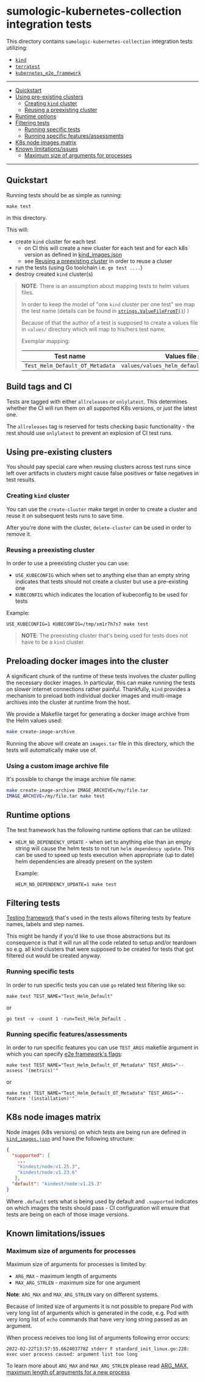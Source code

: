 # sumologic-kubernetes-collection integration tests

This directory contains `sumologic-kubernetes-collection` integration tests utilizing:

- [`kind`][kind]
- [`terratest`][terratest]
- [`kubernetes_e2e_framework`][kubernetes_e2e_framework]

[terratest]: https://github.com/gruntwork-io/terratest
[kubernetes_e2e_framework]: https://github.com/kubernetes-sigs/e2e-framework
[kind]: https://kind.sigs.k8s.io/

---

- [Quickstart](#quickstart)
- [Using pre-existing clusters](#using-pre-existing-clusters)
  - [Creating `kind` cluster](#creating-kind-cluster)
  - [Reusing a preexisting cluster](#reusing-a-preexisting-cluster)
- [Runtime options](#runtime-options)
- [Filtering tests](#filtering-tests)
  - [Running specific tests](#running-specific-tests)
  - [Running specific features/assessments](#running-specific-featuresassessments)
- [K8s node images matrix](#k8s-node-images-matrix)
- [Known limitations/issues](#known-limitationsissues)
  - [Maximum size of arguments for processes](#maximum-size-of-arguments-for-processes)

---

## Quickstart

Running tests should be as simple as running:

```shell
make test
```

in this directory.

This will:

- create `kind` cluster for each test
  - on CI this will create a new cluster for each test and for each k8s version as defined in [kind_images.json](./kind_images.json)
  - see [Reusing a preexisting cluster](#reusing-a-preexisting-cluster) in order to reuse a cluser
- run the tests (using Go toolchain i.e. `go test ....`)
- destroy created `kind` cluster(s)

> **NOTE**: There is an assumption about mapping tests to helm values files.
>
> In order to keep the model of "one `kind` cluster per one test" we map the test name (details can be found in
> [`strings.ValueFileFromT()`](./internal/strings/strings.go)) )
>
> Because of that the author of a test is supposed to create a values file in `values/` directory which will map to his/hers test name.
>
> Exemplar mapping:
>
> | Test name                       | Values file path                              |
> | ------------------------------- | --------------------------------------------- |
> | `Test_Helm_Default_OT_Metadata` | `values/values_helm_default_ot_metadata.yaml` |

## Build tags and CI

Tests are tagged with either `allreleases` or `onlylatest`. This determines whether the CI will run them on all supported K8s versions, or
just the latest one.

The `allreleases` tag is reserved for tests checking basic functionality - the rest should use `onlylatest` to prevent an explosion of CI
test runs.

## Using pre-existing clusters

You should pay special care when reusing clusters across test runs since left over artifacts in clusters might cause false positives or
false negatives in test results.

### Creating `kind` cluster

You can use the `create-cluster` make target in order to create a cluster and reuse it on subsequent tests runs to save time.

After you're done with the cluster, `delete-cluster` can be used in order to remove it.

### Reusing a preexisting cluster

In order to use a preexisting cluster you can use:

- `USE_KUBECONFIG` which when set to anything else than an empty string indicates that tests should not create a cluster but use a
  pre-existing one
- `KUBECONFIG` which indicates the location of kubeconfig to be used for tests

Example:

```shell
USE_KUBECONFIG=1 KUBECONFIG=/tmp/xm1r7h7s7 make test
```

> **NOTE**: The preexisting cluster that's being used for tests does not have to be a `kind` cluster.

## Preloading docker images into the cluster

A significant chunk of the runtime of these tests involves the cluster pulling the necessary docker images. In particular, this can make
running the tests on slower internet connections rather painful. Thankfully, `kind` provides a mechanism to preload both individual docker
images and multi-image archives into the cluster at runtime from the host.

We provide a Makefile target for generating a docker image archive from the Helm values used:

```bash
make create-image-archive
```

Running the above will create an `images.tar` file in this directory, which the tests will automatically make use of.

### Using a custom image archive file

It's possible to change the image archive file name:

```bash
make create-image-archive IMAGE_ARCHIVE=/my/file.tar
IMAGE_ARCHIVE=/my/file.tar make test
```

## Runtime options

The test framework has the following runtime options that can be utilized:

- `HELM_NO_DEPENDENCY_UPDATE` - when set to anything else than an empty string will cause the helm tests to not run
  `helm dependency update`. This can be used to speed up tests execution when appropriate (up to date) helm dependencies are already present
  on the system

  Example:

  ```shell
  HELM_NO_DEPENDENCY_UPDATE=1 make test
  ```

## Filtering tests

[Testing framework][sig_e2e_testing_harness] that's used in the tests allows filtering tests by feature names, labels and step names.

This might be handy if you'd like to use those abstractions but its consequence is that it will run all the code related to setup and/or
teardown so e.g. all kind clusters that were supposed to be created for tests that got filtered out would be created anyway.

### Running specific tests

In order to run specific tests you can use `go` related test filtering like so:

```shell
make test TEST_NAME="Test_Helm_Default"
```

or

```shell
go test -v -count 1 -run=Test_Helm_Default .
```

### Running specific features/assessments

In order to run specific features you can use `TEST_ARGS` makefile argument in which you can specify [e2e framework's
flags][sig_e2e_testing_harness_filtering_tests]:

```shell
make test TEST_NAME="Test_Helm_Default_OT_Metadata" TEST_ARGS="--assess '(metrics)'"
```

or

```shell
make test TEST_NAME="Test_Helm_Default_OT_Metadata" TEST_ARGS="--feature '(installation)'"
```

[sig_e2e_testing_harness]: https://github.com/kubernetes-sigs/e2e-framework/tree/main/docs/design
[sig_e2e_testing_harness_filtering_tests]: https://github.com/kubernetes-sigs/e2e-framework/tree/main/docs/design#filtering-feature-tests

## K8s node images matrix

Node images (k8s versions) on which tests are being run are defined in [`kind_images.json`](./kind_images.json) and have the following
structure:

```json
{
  "supported": [
    ...
    "kindest/node:v1.25.3",
    "kindest/node:v1.23.6"
   ],
  "default": "kindest/node:v1.25.3"
}
```

Where `.default` sets what is being used by default and `.supported` indicates on which images the tests should pass - CI configuration will
ensure that tests are being on each of those image versions.

## Known limitations/issues

### Maximum size of arguments for processes

Maximum size of arguments for processes is limited by:

- `ARG_MAX` - maximum length of arguments
- `MAX_ARG_STRLEN` - maximum size for one argument

**Note**: `ARG_MAX` and `MAX_ARG_STRLEN` vary on different systems.

Because of limited size of arguments it is not possible to prepare Pod with very long list of arguments which is generated in the code, e.g.
Pod with very long list of `echo` commands that have very long string passed as an argument.

When process receives too long list of arguments following error occurs:

```
2022-02-22T13:57:55.662403778Z stderr F standard_init_linux.go:228: exec user process caused: argument list too long
```

To learn more about `ARG_MAX` and `MAX_ARG_STRLEN` please read [ARG_MAX, maximum length of arguments for a new process][arg_max_article]

[arg_max_article]: https://www.in-ulm.de/~mascheck/various/argmax/#maximum_number
